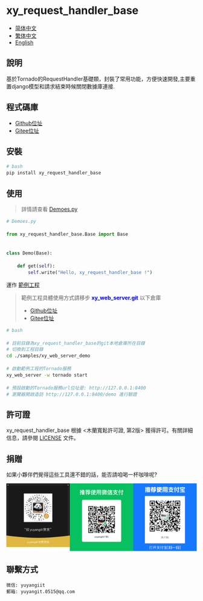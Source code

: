 <!--
 * @Author: 余洋 yuyangit.0515@qq.com
 * @Date: 2024-10-18 13:02:22
 * @LastEditors: 余洋 yuyangit.0515@qq.com
 * @LastEditTime: 2024-10-23 20:51:56
 * @FilePath: /xy_request_handler_base/readme/README_zh_TW.md
 * @Description: 这是默认设置,请设置`customMade`, 打开koroFileHeader查看配置 进行设置: https://github.com/OBKoro1/koro1FileHeader/wiki/%E9%85%8D%E7%BD%AE
-->
# xy_request_handler_base

- [简体中文](README_zh_CN.md)
- [繁体中文](README_zh_TW.md)
- [English](README_en.md)

## 說明

基於Tornado的RequestHandler基礎類，封裝了常用功能，方便快速開發,主要重置django模型和請求結束時候關閉數據庫連接.

## 程式碼庫

- <a href="https://github.com/xy-web-service/xy_request_handler_base.git" target="_blank">Github位址</a>  
- <a href="https://gitee.com/xy-web-service/xy_request_handler_base.git" target="_blank">Gitee位址</a>

## 安裝

```bash
# bash
pip install xy_request_handler_base
```

## 使用

> 詳情請查看 [Demoes.py](../samples/xy_web_server_demo/source/Runner/RequestHandlerDemo/Demoes.py)

```python
# Demoes.py

from xy_request_handler_base.Base import Base


class Demo(Base):

    def get(self):
        self.write("Hello, xy_request_handler_base !")

```

運作 [範例工程](../samples/xy_web_server_demo)

> 範例工程具體使用方式請移步 <b style="color: blue">xy_web_server.git</b> 以下倉庫
> - <a href="https://github.com/xy-web-service/xy_web_server.git" target="_blank">Github位址</a>  
> - <a href="https://gitee.com/xy-web-service/xy_web_server.git" target="_blank">Gitee位址</a>

```bash
# bash

# 目前目錄為xy_request_handler_base的git本地倉庫所在目錄
# 切換到工程目錄
cd ./samples/xy_web_server_demo

# 啟動範例工程的Tornado服務
xy_web_server -w tornado start

# 預設啟動的Tornado服務url位址是: http://127.0.0.1:8400
# 瀏覽器開啟造訪 http://127.0.0.1:8400/demo 進行驗證
```

## 許可證
xy_request_handler_base 根據 <木蘭寬鬆許可證, 第2版> 獲得許可。有關詳細信息，請參閱 [LICENSE](../LICENSE) 文件。

## 捐贈

如果小夥伴們覺得這些工具還不錯的話，能否請咱喝一杯咖啡呢?  

![Pay-Total](./Pay-Total.png)

## 聯繫方式

```
微信: yuyangiit
郵箱: yuyangit.0515@qq.com
```